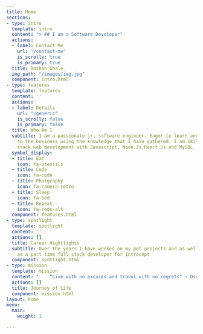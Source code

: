 ```yaml
---
title: Home
sections:
- type: intro
  template: intro
  content: "> ## I am a Software Developer"
  actions:
  - label: Contact Me
    url: "/contact-me"
    is_scrolly: true
    is_primary: true
  title: Roshan Ghale
  img_path: "/images/img.jpg"
  component: intro.html
- type: features
  template: features
  content: ''
  actions:
  - label: Details
    url: "/generic"
    is_scrolly: false
    is_primary: false
  title: Who Am I
  subtitle: I am a passionate jr. software engineer. Eager to learn and add value
    to the business using the knowledge that I have gathered. I am skilled in full
    stack web development with Javascript, Node.Js,React.Js and MySQL.
  symbol_display:
  - title: Eat
    icon: fa-utensils
  - title: Code
    icon: fa-code
  - title: Photgraphy
    icon: fa-camera-retro
  - title: Sleep
    icon: fa-bed
  - title: Repeat
    icon: fa-redo-alt
  component: features.html
- type: spotlight
  template: spotlight
  content: ''
  actions: []
  title: Career Hightlights
  subtitle: Over the years I have worked on my pet projects and as well as worked
    as a part time full stack developer for Introcept
  component: spotlight.html
- type: mission
  template: mission
  content: "    “Live with no excuses and travel with no regrets” ~ Oscar Wilde."
  actions: []
  title: Journey of Life
  component: mission.html
layout: home
menu:
  main:
    weight: 1

---
```

